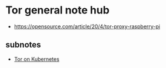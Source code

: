 # Tor general note hub

- https://opensource.com/article/20/4/tor-proxy-raspberry-pi

## subnotes

- [Tor on Kubernetes](0a536a88-4805-44e3-a5e4-aa1f61f525ee.md)
